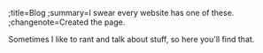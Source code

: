 ;title=Blog
;summary=I swear every website has one of these.
;changenote=Created the page.

Sometimes I like to rant and talk about stuff, so here you'll find that.
